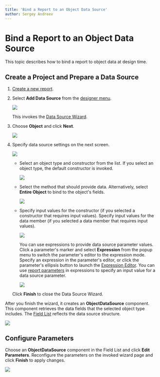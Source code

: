 ```yaml
---
title: 'Bind a Report to an Object Data Source'
author: Sergey Andreev
---
```


# Bind a Report to an Object Data Source

This topic describes how to bind a report to object data at design time.

## Create a Project and Prepare a Data Source

1. [Create a new report](../../report-designer/add-new-reports.md).

2. Select **Add Data Source** from the [designer menu](../report-designer-tools/menu.md).
	
    ![](../../../images/eurd-web-choose-data-source.png)

    This invokes the [Data Source Wizard](../report-designer-tools/data-source-wizard.md).

3. Choose **Object** and click **Next**.
	
    ![](../../../images/eurd-web-data-source-object.png)

4. Specify data source settings on the next screen.

    ![](../../../images/eurd-datasource-wizard-object-datasource.png)

    * Select an object type and constructor from the list. If you select an object type, the default constructor is invoked.

        ![](../../../images/eurd-datasource-wizard-object-datasource-select-object.png)

    * Select the method that should provide data. Alternatively, select **Entire Object** to bind to the object's fields.

        ![](../../../images/eurd-report-wizard-object-datasource-select-member.png)

    * Specify input values for the constructor (if you selected a constructor that requires input values). Specify input values for the data member (if you selected a data member that requires input values).

        ![](../../../images/eurd-report-wizard-object-datasource-configure-parameters.png)

        You can use expressions to provide data source parameter values. Click a parameter's marker and select **Expression** from the popup menu to switch the parameter's editor to the expression mode. Specify an expression in the parameter's editor, or click the parameter's ellipsis button to launch the [Expression Editor](xref:114059). You can use [report parameters](xref:4812) in expressions to specify an input value for a data source parameter.

        ![](../../../images/eurd-report-wizard-object-datasource-configure-parameters-expression.png)

    Click **Finish** to close the Data Source Wizard.

After you finish the wizard, it creates an **ObjectDataSource** component. This component retrieves the data fields that the selected object type includes. The [Field List](../report-designer-tools/ui-panels/field-list.md) reflects the data source structure.

![](../../../images/eurd-report-wizard-object-datasource-result.png)

## Configure Parameters

Choose an **ObjectDataSource** component in the Field List and click **Edit Parameters**. Reconfigure the parameters on the invoked wizard page and click **Finish** to apply changes.

![](../../../images/eurd-web-data-source-wizard-object-edit-parameters.png)
